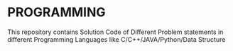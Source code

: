 # PROGRAMMING
This repository contains  Solution Code of Different  Problem statements in different Programming Languages like C/C++/JAVA/Python/Data Structure
